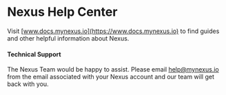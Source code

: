 # Nexus Help Center

Visit [www.docs.mynexus.io](https://www.docs.mynexus.io) to find guides and other helpful information about Nexus.

#### Technical Support

The Nexus Team would be happy to assist. Please email [help@mynexus.io](mailto:help@mynexus.io) from the email associated with your Nexus account and our team will get back with you.